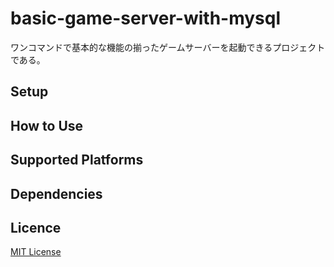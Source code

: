 # basic-game-server-with-mysql
ワンコマンドで基本的な機能の揃ったゲームサーバーを起動できるプロジェクトである。

## Setup

## How to Use

## Supported Platforms

## Dependencies

## Licence
[MIT License](https://github.com/MidraLab/basic-game-server-with-mysql/blob/main/LICENSE)
